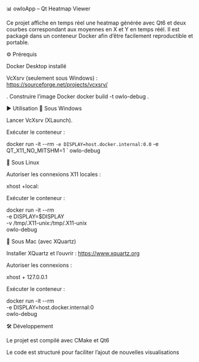 📊 owloApp – Qt Heatmap Viewer

Ce projet affiche en temps réel une heatmap générée avec Qt6 et deux courbes correspondant aux moyennes en X et Y en temps réél.
Il est packagé dans un conteneur Docker afin d’être facilement reproductible et portable.

⚙️ Prérequis

Docker Desktop installé

VcXsrv (seulement sous Windows) : https://sourceforge.net/projects/vcxsrv/

. Construire l’image Docker
docker build -t owlo-debug .

▶️ Utilisation
🔹 Sous Windows

Lancer VcXsrv (XLaunch).

Exécuter le conteneur :

docker run -it --rm `
  -e DISPLAY=host.docker.internal:0.0 `
  -e QT_X11_NO_MITSHM=1 `
  owlo-debug

🔹 Sous Linux

Autoriser les connexions X11 locales :

xhost +local:


Exécuter le conteneur :

docker run -it --rm \
  -e DISPLAY=$DISPLAY \
  -v /tmp/.X11-unix:/tmp/.X11-unix \
  owlo-debug

🔹 Sous Mac (avec XQuartz)

Installer XQuartz et l’ouvrir : https://www.xquartz.org

Autoriser les connexions :

xhost + 127.0.0.1


Exécuter le conteneur :

docker run -it --rm \
  -e DISPLAY=host.docker.internal:0 \
  owlo-debug

🛠️ Développement

Le projet est compilé avec CMake et Qt6

Le code est structuré pour faciliter l’ajout de nouvelles visualisations
